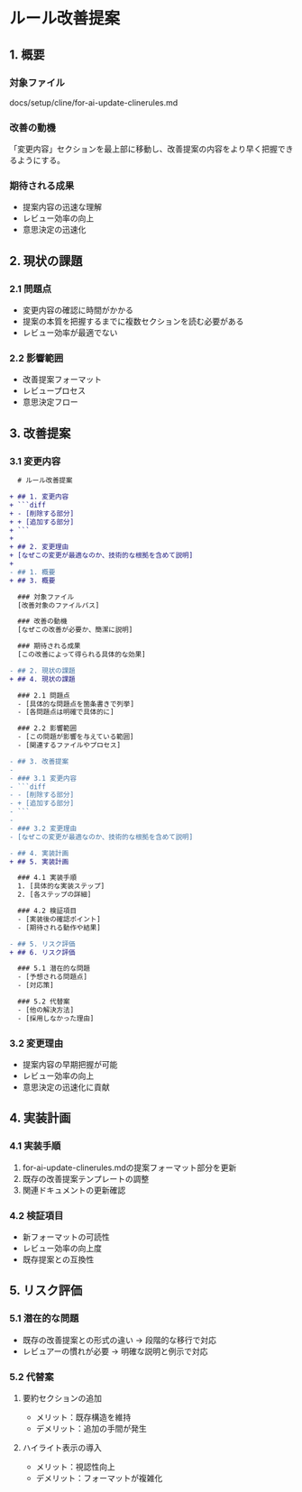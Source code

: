 # ルール改善提案

## 1. 概要

### 対象ファイル
docs/setup/cline/for-ai-update-clinerules.md

### 改善の動機
「変更内容」セクションを最上部に移動し、改善提案の内容をより早く把握できるようにする。

### 期待される成果
- 提案内容の迅速な理解
- レビュー効率の向上
- 意思決定の迅速化

## 2. 現状の課題

### 2.1 問題点
- 変更内容の確認に時間がかかる
- 提案の本質を把握するまでに複数セクションを読む必要がある
- レビュー効率が最適でない

### 2.2 影響範囲
- 改善提案フォーマット
- レビュープロセス
- 意思決定フロー

## 3. 改善提案

### 3.1 変更内容
```diff
  # ルール改善提案

+ ## 1. 変更内容
+ ```diff
+ - [削除する部分]
+ + [追加する部分]
+ ```
+ 
+ ## 2. 変更理由
+ [なぜこの変更が最適なのか、技術的な根拠を含めて説明]
+ 
- ## 1. 概要
+ ## 3. 概要

  ### 対象ファイル
  [改善対象のファイルパス]

  ### 改善の動機
  [なぜこの改善が必要か、簡潔に説明]

  ### 期待される成果
  [この改善によって得られる具体的な効果]

- ## 2. 現状の課題
+ ## 4. 現状の課題

  ### 2.1 問題点
  - [具体的な問題点を箇条書きで列挙]
  - [各問題点は明確で具体的に]

  ### 2.2 影響範囲
  - [この問題が影響を与えている範囲]
  - [関連するファイルやプロセス]

- ## 3. 改善提案
- 
- ### 3.1 変更内容
- ```diff
- - [削除する部分]
- + [追加する部分]
- ```
- 
- ### 3.2 変更理由
- [なぜこの変更が最適なのか、技術的な根拠を含めて説明]

- ## 4. 実装計画
+ ## 5. 実装計画

  ### 4.1 実装手順
  1. [具体的な実装ステップ]
  2. [各ステップの詳細]

  ### 4.2 検証項目
  - [実装後の確認ポイント]
  - [期待される動作や結果]

- ## 5. リスク評価
+ ## 6. リスク評価

  ### 5.1 潜在的な問題
  - [予想される問題点]
  - [対応策]

  ### 5.2 代替案
  - [他の解決方法]
  - [採用しなかった理由]
```

### 3.2 変更理由
- 提案内容の早期把握が可能
- レビュー効率の向上
- 意思決定の迅速化に貢献

## 4. 実装計画

### 4.1 実装手順
1. for-ai-update-clinerules.mdの提案フォーマット部分を更新
2. 既存の改善提案テンプレートの調整
3. 関連ドキュメントの更新確認

### 4.2 検証項目
- 新フォーマットの可読性
- レビュー効率の向上度
- 既存提案との互換性

## 5. リスク評価

### 5.1 潜在的な問題
- 既存の改善提案との形式の違い
  → 段階的な移行で対応
- レビュアーの慣れが必要
  → 明確な説明と例示で対応

### 5.2 代替案
1. 要約セクションの追加
   - メリット：既存構造を維持
   - デメリット：追加の手間が発生

2. ハイライト表示の導入
   - メリット：視認性向上
   - デメリット：フォーマットが複雑化